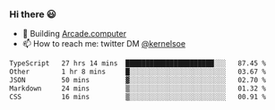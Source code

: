 ### Hi there 😃

- 🔨 Building [Arcade.computer](https://arcade.computer)
- 📫 How to reach me: twitter DM [@kernelsoe](https://twitter.com/kernelsoe)

<!--START_SECTION:waka-->

```txt
TypeScript   27 hrs 14 mins  ██████████████████████░░░   87.45 %
Other        1 hr 8 mins     █░░░░░░░░░░░░░░░░░░░░░░░░   03.67 %
JSON         50 mins         ▓░░░░░░░░░░░░░░░░░░░░░░░░   02.70 %
Markdown     24 mins         ▒░░░░░░░░░░░░░░░░░░░░░░░░   01.32 %
CSS          16 mins         ▒░░░░░░░░░░░░░░░░░░░░░░░░   00.91 %
```

<!--END_SECTION:waka-->
